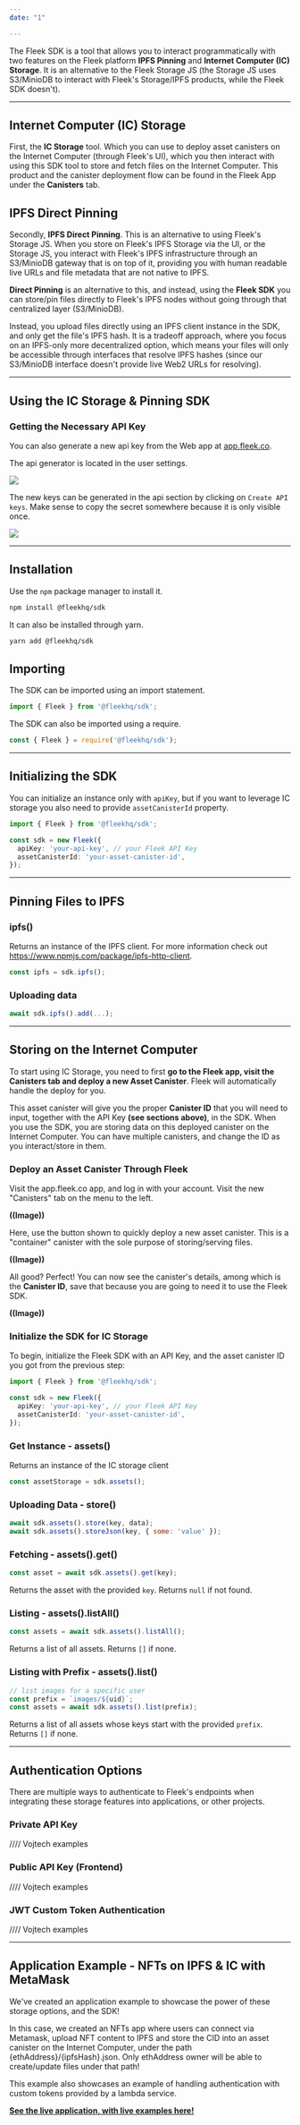 ```yaml
---
date: "1"

---
```

The Fleek SDK is a tool that allows you to interact programmatically with two features on the Fleek platform **IPFS Pinning** and **Internet Computer (IC) Storage**. It is an alternative to the Fleek Storage JS (the Storage JS uses S3/MinioDB to interact with Fleek's Storage/IPFS products, while the Fleek SDK doesn't).

---

## Internet Computer (IC) Storage

First, the **IC Storage** tool. Which you can use to deploy asset canisters on the Internet Computer (through Fleek's UI), which you then interact with using this SDK tool to store and fetch files on the Internet Computer. This product and the canister deployment flow can be found in the Fleek App under the **Canisters** tab.

## IPFS Direct Pinning

Secondly,  **IPFS Direct Pinning**. This is an alternative to using Fleek's Storage JS. When you store on Fleek's IPFS Storage via the UI, or the Storage JS, you interact with Fleek's IPFS infrastructure through an S3/MinioDB gateway that is on top of it, providing you with human readable live URLs and file metadata that are not native to IPFS. 

**Direct Pinning** is an alternative to this, and instead, using the **Fleek SDK** you can store/pin files directly to Fleek's IPFS nodes without going through that centralized layer (S3/MinioDB). 

Instead, you upload files directly using an IPFS client instance in the SDK, and only get the file's IPFS hash. It is a tradeoff approach, where you focus on an IPFS-only more decentralized option, which means your files will only be accessible through interfaces that resolve IPFS hashes (since our S3/MinioDB interface doesn't provide live Web2 URLs for resolving).

---

## Using the IC Storage & Pinning SDK

### Getting the Necessary API Key

You can also generate a new api key from the Web app at [app.fleek.co](https://app.fleek.co).

The api generator is located in the user settings.

![](imgs/user-settings.png)

The new keys can be generated in the api section by clicking on `Create API keys`.
Make sense to copy the secret somewhere because it is only visible once.

![](imgs/api-keys.png)

---

## Installation

Use the `npm` package manager to install it.

```bash
npm install @fleekhq/sdk
```

It can also be installed through yarn.

```bash
yarn add @fleekhq/sdk
```

## Importing

The SDK can be imported using an import statement.

```ts
import { Fleek } from '@fleekhq/sdk';
```

The SDK can also be imported using a require.

```js
const { Fleek } = require('@fleekhq/sdk');
```
---
## Initializing the SDK

You can initialize an instance only with `apiKey`, but if you want to leverage IC storage you also need to provide `assetCanisterId` property.

```ts
import { Fleek } from '@fleekhq/sdk';

const sdk = new Fleek({
  apiKey: 'your-api-key', // your Fleek API Key
  assetCanisterId: 'your-asset-canister-id',
});
```
---

## Pinning Files to IPFS

### ipfs()

Returns an instance of the IPFS client. For more information check out https://www.npmjs.com/package/ipfs-http-client.

```js
const ipfs = sdk.ipfs();
```

### Uploading data

```js
await sdk.ipfs().add(...);
```
----
## Storing on the Internet Computer
To start using IC Storage, you need to first **go to the Fleek app, visit the Canisters tab and deploy a new Asset Canister**. Fleek will automatically handle the deploy for you.

This asset canister will give you the proper **Canister ID** that you will need to input, together with the API Key **(see sections above)**, in the SDK. When you use the SDK, you are storing data on this deployed canister on the Internet Computer. You can have multiple canisters, and change the ID as you interact/store in them.

### Deploy an Asset Canister Through Fleek

Visit the app.fleek.co app, and log in with your account. Visit the new "Canisters" tab on the menu to the left.

**((Image))**

Here, use the button shown to quickly deploy a new asset canister. This is a "container" canister with the sole purpose of storing/serving files.

**((Image))**

All good? Perfect! You can now see the canister's details, among which is the **Canister ID**, save that because you are going to need it to use the Fleek SDK.

**((Image))**

### Initialize the SDK for IC Storage
To begin, initialize the Fleek SDK with an API Key, and the asset canister ID you got from the previous step:

```ts
import { Fleek } from '@fleekhq/sdk';

const sdk = new Fleek({
  apiKey: 'your-api-key', // your Fleek API Key
  assetCanisterId: 'your-asset-canister-id',
});
```

### Get Instance - assets()

Returns an instance of the IC storage client

```js
const assetStorage = sdk.assets();
```

### Uploading Data - store()

```js
await sdk.assets().store(key, data);
await sdk.assets().storeJson(key, { some: 'value' });
```

### Fetching - assets().get()

```js
const asset = await sdk.assets().get(key);
```

Returns the asset with the provided `key`. Returns `null` if not found.

### Listing - assets().listAll()

```js
const assets = await sdk.assets().listAll();
```

Returns a list of all assets. Returns `[]` if none.

### Listing with Prefix - assets().list()

```js
// list images for a specific user
const prefix = `images/${uid}`;
const assets = await sdk.assets().list(prefix);
```

Returns a list of all assets whose keys start with the provided `prefix`. Returns `[]` if none.

-----
## Authentication Options
There are multiple ways to authenticate to Fleek's endpoints when integrating these storage features into applications, or other projects.

### Private API Key

//// Vojtech examples

### Public API Key (Frontend)

//// Vojtech examples

### JWT Custom Token Authentication

//// Vojtech examples


----
## Application Example - NFTs on IPFS & IC with MetaMask

We've created an application example to showcase the power of these storage options, and the SDK!

In this case, we created an NFTs app where users can connect via Metamask, upload NFT content to IPFS and store the CID into an asset canister on the Internet Computer, under the path {ethAddress}/{ipfsHash}.json. Only ethAddress owner will be able to create/update files under that path!

This example also showcases an example of handling authentication with custom tokens provided by a lambda service.


**[See the live application, with live examples here!](https://bafybeigu677y3k6f7ttvpztewk5sbtla4z3tlxvhddzpghjch55ibz4cee.ipfs.dweb.link/)**

